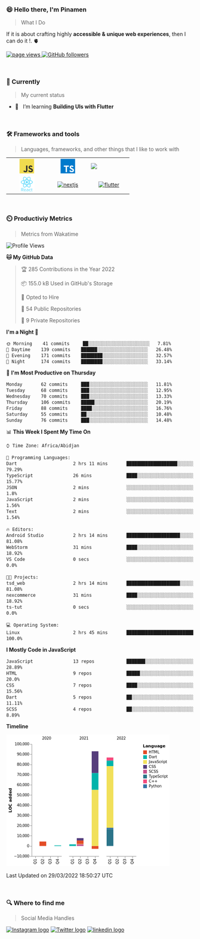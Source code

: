 ### 😄 Hello there, I'm Pinamen
> What I Do 

If it is about crafting highly **accessible & unique web experiences**, then I can do it !. 🫀
<br>

<p align="left">
  <a href="https://github.com/Gyekye/Gyekye">
    <img src="https://komarev.com/ghpvc/?username=Gyekye" alt="page views" />
  </a>
  <a href="https://github.com/Gyekye?tab=followers">
    <img alt="GitHub followers" src="https://img.shields.io/github/followers/Gyekye?color=green&logo=github">
  </a>
</p>

<br>

### 🤳 Currently
> My current status

- :seedling: &nbsp; I’m learning **Building UIs with Flutter**

<br>

### 🛠 Frameworks and tools
> Languages, frameworks, and other things that I like to work with 

<table>
  <tr>
    <td align="center" width="96">
      <a href="https://developer.mozilla.org/en-US/docs/Web/JavaScript" target="_blank" rel="noreferrer"> 
        <img src="https://raw.githubusercontent.com/devicons/devicon/master/icons/javascript/javascript-original.svg" alt="javascript" width="40"                      height="40"/> 
      </a>
    </td>
    <td align="center" width="96">
      <a href="https://www.typescriptlang.org/docs/handbook/typescript-in-5-minutes.html">
         <img src="https://raw.githubusercontent.com/devicons/devicon/master/icons/typescript/typescript-original.svg" alt="typescript" width="40"                      height="40"/> 
      </a>
    </td>
    <td>
        <img src="https://cdn.jsdelivr.net/gh/devicons/devicon/icons/dart/dart-original.svg" />
    </td>
  </tr>
  <tr>
    <td align="center" width="96">
       <a href="https://reactjs.org/" target="_blank" rel="noreferrer"> 
         <img src="https://raw.githubusercontent.com/devicons/devicon/master/icons/react/react-original-wordmark.svg" alt="react" width="40"                     height="40"/>      
      </a> 
    </td>
    <td align="center" width="96">
      <a href="https://nextjs.org/" target="_blank" rel="noreferrer">
        <img src="https://cdn.worldvectorlogo.com/logos/nextjs-2.svg" alt="nextjs" width="40" height="40"/>
      </a> 
    </td>
    <td align="center" width="96">
      <a href="https://flutter.dev" target="_blank" rel="noreferrer"> 
        <img src="https://www.vectorlogo.zone/logos/flutterio/flutterio-icon.svg" alt="flutter" width="40" height="40"/>
      </a> 
    </td>
  </tr>
</table>

<br>

### ⏲️ Productiviy Metrics
> Metrics from Wakatime

<!--START_SECTION:waka-->
![Profile Views](http://img.shields.io/badge/Profile%20Views-120-blue)

**🐱 My GitHub Data** 

> 🏆 285 Contributions in the Year 2022
 > 
> 📦 155.0 kB Used in GitHub's Storage 
 > 
> 💼 Opted to Hire
 > 
> 📜 54 Public Repositories 
 > 
> 🔑 9 Private Repositories  
 > 
**I'm a Night 🦉** 

```text
🌞 Morning    41 commits     ██░░░░░░░░░░░░░░░░░░░░░░░   7.81% 
🌆 Daytime    139 commits    ██████░░░░░░░░░░░░░░░░░░░   26.48% 
🌃 Evening    171 commits    ████████░░░░░░░░░░░░░░░░░   32.57% 
🌙 Night      174 commits    ████████░░░░░░░░░░░░░░░░░   33.14%

```
📅 **I'm Most Productive on Thursday** 

```text
Monday       62 commits     ███░░░░░░░░░░░░░░░░░░░░░░   11.81% 
Tuesday      68 commits     ███░░░░░░░░░░░░░░░░░░░░░░   12.95% 
Wednesday    70 commits     ███░░░░░░░░░░░░░░░░░░░░░░   13.33% 
Thursday     106 commits    █████░░░░░░░░░░░░░░░░░░░░   20.19% 
Friday       88 commits     ████░░░░░░░░░░░░░░░░░░░░░   16.76% 
Saturday     55 commits     ██░░░░░░░░░░░░░░░░░░░░░░░   10.48% 
Sunday       76 commits     ███░░░░░░░░░░░░░░░░░░░░░░   14.48%

```


📊 **This Week I Spent My Time On** 

```text
⌚︎ Time Zone: Africa/Abidjan

💬 Programming Languages: 
Dart                     2 hrs 11 mins       ███████████████████░░░░░░   79.29% 
TypeScript               26 mins             ████░░░░░░░░░░░░░░░░░░░░░   15.77% 
JSON                     2 mins              ░░░░░░░░░░░░░░░░░░░░░░░░░   1.8% 
JavaScript               2 mins              ░░░░░░░░░░░░░░░░░░░░░░░░░   1.56% 
Text                     2 mins              ░░░░░░░░░░░░░░░░░░░░░░░░░   1.54%

🔥 Editors: 
Android Studio           2 hrs 14 mins       ████████████████████░░░░░   81.08% 
WebStorm                 31 mins             ████░░░░░░░░░░░░░░░░░░░░░   18.92% 
VS Code                  0 secs              ░░░░░░░░░░░░░░░░░░░░░░░░░   0.0%

🐱‍💻 Projects: 
tsd_web                  2 hrs 14 mins       ████████████████████░░░░░   81.08% 
nexcommerce              31 mins             ████░░░░░░░░░░░░░░░░░░░░░   18.92% 
ts-tut                   0 secs              ░░░░░░░░░░░░░░░░░░░░░░░░░   0.0%

💻 Operating System: 
Linux                    2 hrs 45 mins       █████████████████████████   100.0%

```

**I Mostly Code in JavaScript** 

```text
JavaScript               13 repos            ███████░░░░░░░░░░░░░░░░░░   28.89% 
HTML                     9 repos             █████░░░░░░░░░░░░░░░░░░░░   20.0% 
CSS                      7 repos             ████░░░░░░░░░░░░░░░░░░░░░   15.56% 
Dart                     5 repos             ██░░░░░░░░░░░░░░░░░░░░░░░   11.11% 
SCSS                     4 repos             ██░░░░░░░░░░░░░░░░░░░░░░░   8.89%

```


**Timeline**

![Chart not found](https://raw.githubusercontent.com/Gyekye/Gyekye/main/charts/bar_graph.png) 


 Last Updated on 29/03/2022 18:50:27 UTC
<!--END_SECTION:waka-->

<br>

### 🔍 Where to find me
> Social Media Handles

[<img src="https://img.shields.io/badge/Instagram-282C34?logo=instagram&logoColor=0077B5" alt="Instagram logo" title="Instagram" height="25" />](https://www.instagram.com/pina_men/)
[<img src="https://img.shields.io/badge/Twitter-282C34?logo=twitter&logoColor=0077B5" alt="Twitter logo" title="twitter" height="25" />](https://www.twitter.com/Gyepina/)
[<img src="https://img.shields.io/badge/LinkedIn-282C34?logo=linkedin&logoColor=0077B5" alt="linkedin logo" title="linkedin" height="25" />](https://www.linkedin.com/in/richmond-gyekye-714028203)
